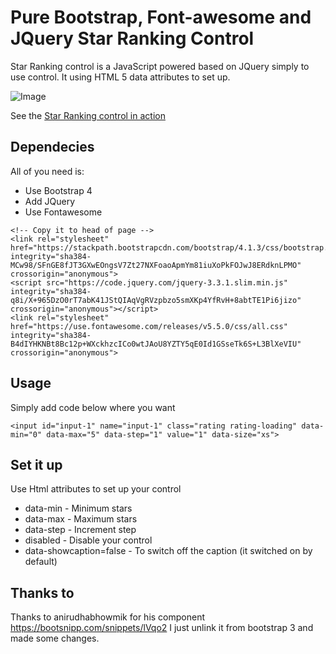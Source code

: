 # Pure Bootstrap, Font-awesome and JQuery Star Ranking Control

Star Ranking control is a JavaScript powered based on JQuery simply to use control. It using HTML 5 data attributes to set up.

![Image](https://rustem-bayetov.github.io/Bootstrap4-StarRanking/Preview.jpg)

See the [Star Ranking control in action](https://rustem-bayetov.github.io/Bootstrap4-StarRanking)


## Dependecies
All of you need is:
* Use Bootstrap 4 
* Add JQuery 
* Use Fontawesome 
``` 
<!-- Copy it to head of page -->
<link rel="stylesheet" href="https://stackpath.bootstrapcdn.com/bootstrap/4.1.3/css/bootstrap.min.css" integrity="sha384-MCw98/SFnGE8fJT3GXwEOngsV7Zt27NXFoaoApmYm81iuXoPkFOJwJ8ERdknLPMO" crossorigin="anonymous">
<script src="https://code.jquery.com/jquery-3.3.1.slim.min.js" integrity="sha384-q8i/X+965DzO0rT7abK41JStQIAqVgRVzpbzo5smXKp4YfRvH+8abtTE1Pi6jizo" crossorigin="anonymous"></script>
<link rel="stylesheet" href="https://use.fontawesome.com/releases/v5.5.0/css/all.css" integrity="sha384-B4dIYHKNBt8Bc12p+WXckhzcICo0wtJAoU8YZTY5qE0Id1GSseTk6S+L3BlXeVIU" crossorigin="anonymous">
```

## Usage
Simply add code below where you want

```
<input id="input-1" name="input-1" class="rating rating-loading" data-min="0" data-max="5" data-step="1" value="1" data-size="xs">
```

## Set it up
Use Html attributes to set up your control
* data-min - Minimum stars
* data-max - Maximum stars
* data-step - Increment step 
* disabled - Disable your control
* data-showcaption=false - To switch off the caption (it switched on by default)

## Thanks to
Thanks to anirudhabhowmik for his component https://bootsnipp.com/snippets/lVqo2
I just unlink it from bootstrap 3 and made some changes.

